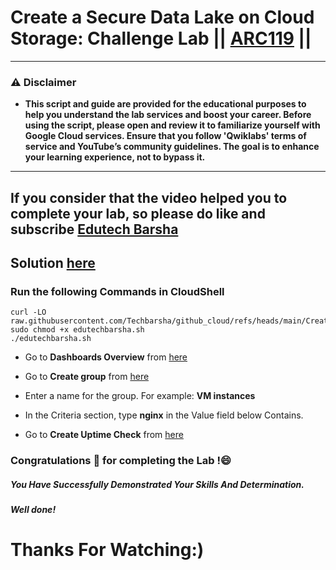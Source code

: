 # Create a Secure Data Lake on Cloud Storage: Challenge Lab || [ARC119](https://www.cloudskillsboost.google/catalog_lab/5632) ||
---
### ⚠️ Disclaimer
- **This script and guide are provided for  the educational purposes to help you understand the lab services and boost your career. Before using the script, please open and review it to familiarize yourself with Google Cloud services. Ensure that you follow 'Qwiklabs' terms of service and YouTube’s community guidelines. The goal is to enhance your learning experience, not to bypass it.**
---

## If you consider that the video helped you to complete your lab, so please do like and subscribe [Edutech Barsha](https://www.youtube.com/@edutechbarsha)
## Solution [here](https://youtu.be/Fg3N5NcWKuU)

### Run the following Commands in CloudShell

```
curl -LO raw.githubusercontent.com/Techbarsha/github_cloud/refs/heads/main/Create%20a%20Secure%20Data%20Lake%20on%20Cloud%20Storage%3A%20Challenge%20Lab/edutechbarsha.sh
sudo chmod +x edutechbarsha.sh
./edutechbarsha.sh
```
- Go to **Dashboards Overview** from [here](https://console.cloud.google.com/monitoring/dashboards?)

- Go to **Create group** from [here](https://console.cloud.google.com/monitoring/groups/create?)

- Enter a name for the group. For example: **VM instances**

- In the Criteria section, type **nginx** in the Value field below Contains.

- Go to **Create Uptime Check** from [here](https://console.cloud.google.com/monitoring/uptime/create?)

  
### Congratulations 🎉 for completing the Lab !😄

##### *You Have Successfully Demonstrated Your Skills And Determination.*

#### *Well done!*

# Thanks For Watching:)
